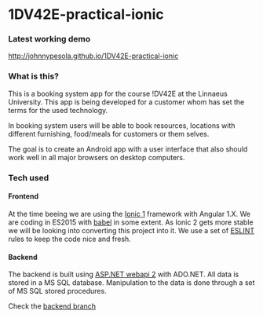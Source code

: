 # 1DV42E-practical-ionic

### Latest working demo

http://johnnypesola.github.io/1DV42E-practical-ionic

### What is this?

This is a booking system app for the course !DV42E at the Linnaeus University. This app is being developed for a customer whom has set the terms for the used technology.
   
In booking system users will be able to book resources, locations with different furnishing, food/meals for customers or them selves.
   
The goal is to create an Android app with a user interface that also should work well in all major browsers on desktop computers.
   
### Tech used

#### Frontend
At the time beeing we are using the [Ionic 1](http://ionic.io/) framework with Angular 1.X. We are coding in ES2015 with [babel](https://babeljs.io/) in some extent. As Ionic 2 gets more stable we will be looking into converting this project into it. We use a set of [ESLINT](http://eslint.org/) rules to keep the code nice and fresh.

#### Backend
The backend is built using [ASP.NET webapi 2](http://www.asp.net/web-api) with ADO.NET. All data is stored in a MS SQL database. Manipulation to the data is done through a set of MS SQL stored procedures.
   
Check the [backend branch](https://github.com/johnnypesola/1DV42E-practical-ionic/tree/backend) 
